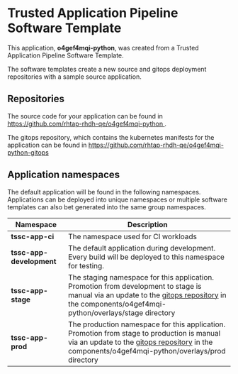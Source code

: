 # Trusted Application Pipeline Software Template

This application, **o4gef4mqi-python**, was created from a Trusted Application Pipeline Software Template.

The software templates create a new source and gitops deployment repositories with a sample source application. 

## Repositories

The source code for your application can be found in [https://github.com/rhtap-rhdh-qe/o4gef4mqi-python ](https://github.com/rhtap-rhdh-qe/o4gef4mqi-python ).
 
The gitops repository, which contains the kubernetes manifests for the application can be found in 
[https://github.com/rhtap-rhdh-qe/o4gef4mqi-python-gitops ](https://github.com/rhtap-rhdh-qe/o4gef4mqi-python-gitops ) 

## Application namespaces 

The default application will be found in the following namespaces. Applications can be deployed into unique namespaces or multiple software templates can also bet generated into the same group namespaces.  

|  Namespace   |  Description   |  
| -------- | -------- |
| **tssc-app-ci** | The namespace used for CI workloads |
| **tssc-app-development** | The default application during development. Every build will be deployed to this namespace for testing. |
| **tssc-app-stage** | The staging namespace for this application. Promotion from development to stage is manual via an update to the [gitops repository](https://github.com/rhtap-rhdh-qe/o4gef4mqi-python-gitops ) in the components/o4gef4mqi-python/overlays/stage directory |
| **tssc-app-prod** | The production namespace for this application. Promotion from stage to production is manual via an update to the [gitops repository](https://github.com/rhtap-rhdh-qe/o4gef4mqi-python-gitops ) in the components/o4gef4mqi-python/overlays/prod directory |